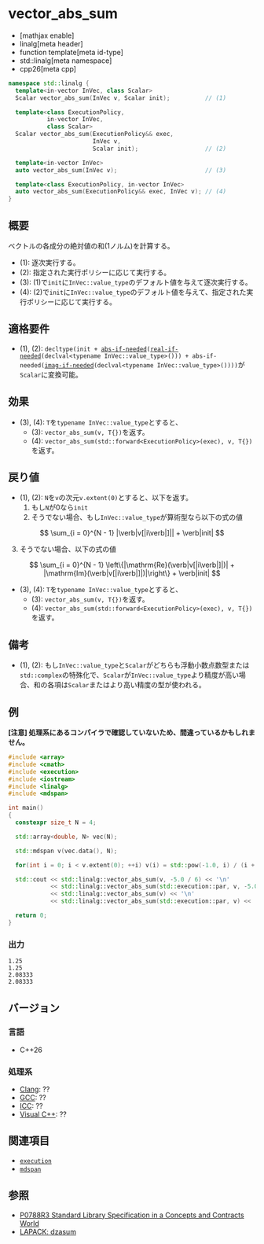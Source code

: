 # vector_abs_sum

* [mathjax enable]
* linalg[meta header]
* function template[meta id-type]
* std::linalg[meta namespace]
* cpp26[meta cpp]

```cpp
namespace std::linalg {
  template<in-vector InVec, class Scalar>
  Scalar vector_abs_sum(InVec v, Scalar init);          // (1)

  template<class ExecutionPolicy,
           in-vector InVec,
           class Scalar>
  Scalar vector_abs_sum(ExecutionPolicy&& exec,
                        InVec v,
                        Scalar init);                   // (2)

  template<in-vector InVec>
  auto vector_abs_sum(InVec v);                         // (3)

  template<class ExecutionPolicy, in-vector InVec>
  auto vector_abs_sum(ExecutionPolicy&& exec, InVec v); // (4)
}
```


## 概要
ベクトルの各成分の絶対値の和(1ノルム)を計算する。

- (1): 逐次実行する。
- (2): 指定された実行ポリシーに応じて実行する。
- (3): (1)で`init`に`InVec::value_type`のデフォルト値を与えて逐次実行する。
- (4): (2)で`init`に`InVec::value_type`のデフォルト値を与えて、指定された実行ポリシーに応じて実行する。


## 適格要件
- (1), (2): `decltype(init + `[`abs-if-needed`](abs-if-needed.md)`(`[`real-if-needed`](real-if-needed.md)`(declval<typename InVec::value_type>())) + abs-if-needed(`[`imag-if-needed`](imag-if-needed.md)`(declval<typename InVec::value_type>())))`が`Scalar`に変換可能。

## 効果
- (3), (4): `T`を`typename InVec::value_type`とすると、
  + (3): `vector_abs_sum(v, T{})`を返す。
  + (4): `vector_abs_sum(std::forward<ExecutionPolicy>(exec), v, T{})`を返す。


## 戻り値
- (1), (2): `N`を`v`の次元`v.extent(0)`とすると、以下を返す。
  1. もし`N`が0なら`init`
  2. そうでない場合、もし`InVec::value_type`が算術型なら以下の式の値

$$
\sum_{i = 0}^{N - 1} |\verb|v[|i\verb|]|| + \verb|init|
$$

  3. そうでない場合、以下の式の値

$$
\sum_{i = 0}^{N - 1} \left\{|\mathrm{Re}(\verb|v[|i\verb|]|)| + |\mathrm{Im}(\verb|v[|i\verb|]|)|\right\} + \verb|init|
$$


- (3), (4): `T`を`typename InVec::value_type`とすると、
  + (3): `vector_abs_sum(v, T{})`を返す。
  + (4): `vector_abs_sum(std::forward<ExecutionPolicy>(exec), v, T{})`を返す。


## 備考
- (1), (2): もし`InVec::value_type`と`Scalar`がどちらも浮動小数点数型または`std::complex`の特殊化で、`Scalar`が`InVec::value_type`より精度が高い場合、和の各項は`Scalar`またはより高い精度の型が使われる。


## 例
**[注意] 処理系にあるコンパイラで確認していないため、間違っているかもしれません。**

```cpp
#include <array>
#include <cmath>
#include <execution>
#include <iostream>
#include <linalg>
#include <mdspan>

int main()
{
  constexpr size_t N = 4;

  std::array<double, N> vec(N);

  std::mdspan v(vec.data(), N);

  for(int i = 0; i < v.extent(0); ++i) v(i) = std::pow(-1.0, i) / (i + 1);

  std::cout << std::linalg::vector_abs_sum(v, -5.0 / 6) << '\n'                      // (1)
            << std::linalg::vector_abs_sum(std::execution::par, v, -5.0 / 6) << '\n' // (2)
            << std::linalg::vector_abs_sum(v) << '\n'                                // (3)
            << std::linalg::vector_abs_sum(std::execution::par, v) << '\n';          // (4)

  return 0;
}
```


### 出力
```
1.25
1.25
2.08333
2.08333
```


## バージョン
### 言語
- C++26

### 処理系
- [Clang](/implementation.md#clang): ??
- [GCC](/implementation.md#gcc): ??
- [ICC](/implementation.md#icc): ??
- [Visual C++](/implementation.md#visual_cpp): ??


## 関連項目
- [`execution`](/reference/execution.md)
- [`mdspan`](/reference/mdspan.md)


## 参照
- [P0788R3 Standard Library Specification in a Concepts and Contracts World](http://www.open-std.org/jtc1/sc22/wg21/docs/papers/2018/p0788r3.pdf)
- [LAPACK: dzasum](https://netlib.org/lapack/explore-html/d5/d72/group__asum_gaf23444d1c822b34db864558d7afc76dd.html#gaf23444d1c822b34db864558d7afc76dd)

